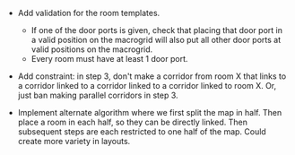 - Add validation for the room templates.
	- If one of the door ports is given, check that placing that door port in a valid position on the macrogrid will also put all other door ports at valid positions on the macrogrid.
	- Every room must have at least 1 door port.

- Add constraint: in step 3, don't make a corridor from room X that links to a corridor linked to a corridor linked to a corridor linked to room X. Or, just ban making parallel corridors in step 3.

- Implement alternate algorithm where we first split the map in half. Then place a room in each half, so they can be directly linked. Then subsequent steps are each restricted to one half of the map. Could create more variety in layouts.